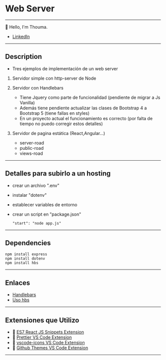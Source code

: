 # Web Server

---

👋 Hello, I'm Thouma.

- [LinkedIn](https://www.linkedin.com/in/richard-allcca-llano/)

---

## Description

- Tres ejemplos de implementación de un web server

1. Servidor simple con http-server de Node

2. Servidor con Handlebars
    - Tiene Jquery como parte de funcionalidad (pendiente de migrar a Js Vanilla)
    - Además tiene pendiente actualizar las clases de Bootstrap 4 a Bootstrap 5 (tiene fallas en styles)
    - En un proyecto actual el funcionamiento es correcto (por falta de tiempo no puedo corregir estos detalles)

3. Servidor de pagina estática (React,Angular...)
    - server-road
    - public-road
    - views-road

---

## Detalles para subirlo a un hosting

- crear un archivo ".env"
- instalar "dotenv"
- establecer variables de entorno
- crear un script en "package.json"

      "start": "node app.js"

---

## Dependencies

    npm install express
    npm install dotenv
    npm install hbs

---

## Enlaces

- [Handlebars](https://handlebarsjs.com/)
- [Uso hbs](https://github.com/pillarjs/hbs)

---

## Extensiones  que Utilizo

- 🔗 [ES7 React JS Snippets Extension](https://marketplace.visualstudio.com/items?itemName=dsznajder.es7-react-js-snippets)
- 🔗 [Prettier VS Code Extension](https://marketplace.visualstudio.com/items?itemName=esbenp.prettier-vscode)
- 🔗 [vscode-icons VS Code Extension](https://marketplace.visualstudio.com/items?itemName=vscode-icons-team.vscode-icons)
- 🔗 [Github Themes VS Code Extension](https://marketplace.visualstudio.com/items?itemName=GitHub.github-vscode-theme)

---
